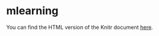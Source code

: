 # mlearning

You can find the HTML version of the Knitr document [here](http://rjpereira.github.io/mlearning/).
